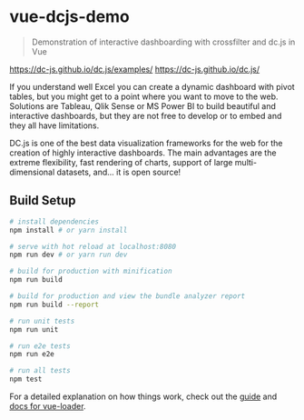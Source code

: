 # vue-dcjs-demo

> Demonstration of interactive dashboarding with crossfilter and dc.js in Vue

https://dc-js.github.io/dc.js/examples/
https://dc-js.github.io/dc.js/

If you understand well Excel you can create a dynamic dashboard with pivot tables, but you might get to a point where you want to move to the web. Solutions are Tableau, Qlik Sense or MS Power BI to build beautiful and interactive dashboards, but they are not free to develop or to embed and they all have limitations.

DC.js is one of the best data visualization frameworks for the web for the creation of highly interactive dashboards. The main advantages are the extreme flexibility, fast rendering of charts, support of large multi-dimensional datasets, and... it is open source!

## Build Setup

``` bash
# install dependencies
npm install # or yarn install

# serve with hot reload at localhost:8080
npm run dev # or yarn run dev

# build for production with minification
npm run build

# build for production and view the bundle analyzer report
npm run build --report

# run unit tests
npm run unit

# run e2e tests
npm run e2e

# run all tests
npm test
```

For a detailed explanation on how things work, check out the [guide](http://vuejs-templates.github.io/webpack/) and [docs for vue-loader](http://vuejs.github.io/vue-loader).
